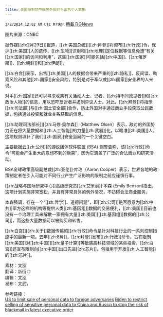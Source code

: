 ```yaml
---
title: 美国限制向中俄等外国对手出售个人数据
---
```

`3/2/2024 12:02 AM UTC M7快讯` [轉載自GNews](https://gnews.org/articles/2357774)

图片来源：CNBC

据外媒[[zh:2月29日]]报道，[[zh:美国总统]][[zh:拜登]]将颁布[[zh:行政]]令，保护[[zh:美国]]人的遗传、[[zh:生物]]识别和[[zh:地理]]定位数据等信息免遭“有关[[zh:国家]]的访问和利用”，这些[[zh:国家]]可能包括[[zh:中国]]、[[zh:俄罗斯]]、[[zh:朝鲜]]和[[zh:伊朗]]。

[[zh:白宫]]表示，出售[[zh:美国]]人的数据会带来严重的[[zh:隐私]]、反间谍、勒索风险和其他[[zh:国家]]安全风险，特别是对于军队或[[zh:国家]]安全界的人来说。 

对手[[zh:国家]]还可以寻求收集有关活动人士、记者、[[zh:持不同政见者]]和[[zh:政治人物]]的信息，用以恐吓反对者并遏制异议人士。对此，[[zh:拜登]]将指示[[zh:司法部]]与[[zh:国土安全部]]合作，防止外国对手通过商业手段获取公民数据，包括通过投资和就业关系获取的信息。

[[zh:助理司法部长]][[zh:马修·奥尔森]]（Matthew Olsen）表示，敌对的外国势力正在将大量数据和[[zh:人工智能]]的力量[[zh:武器]]化，以瞄准[[zh:美国]]人，这项规则填补了我们[[zh:国家]]安全当局的一个关键空白。

主要数据云[[zh:公司]]的游说团体软件联盟 (BSA) 则警告称，该[[zh:行政]]命令“可能会产生重大的意想不到的后果”，因为它涵盖了广泛的合法商业和研究活动。

BSA全球政策高级副总裁[[zh:亚伦]]·库珀（Aaron Cooper）表示，世界各地的政策制定者在引入可能对不同行业产生广泛影响的限制之前应谨慎行事。

[[zh:战略与国际研究中心]]高级研究员[[zh:艾米丽]]·本森 (Emily Benson)指出，这项计划实施非常宽松，并且有非常具体的例外情况，不妨碍合法商业服务。

本森强调，存在一个“[[zh:哲学]]、道德问题”，即[[zh:公司]]是否愿意为[[zh:中共]]军方这样的机构等提供人类[[zh:基因组]]数据的交易便利，[[zh:美国]]目前也没有一个治理工具来解散一家拥有大量[[zh:美国]][[zh:基因组]]数据的[[zh:公司]]，而这些大量数据可以被购买和转售。

[[zh:白宫]][[zh:关于]]数据传输的[[zh:行政]]命令是针对科技行业的一系列控制措施中的最新一项。去年[[zh:8月]]，[[zh:拜登]]发布[[zh:行政]]命令，旨在限制[[zh:美国]]对[[zh:中国]][[zh:量子计算]]等敏感高科技领域的某些投资，[[zh:白宫]]还宣布限制向[[zh:中国]]出口先进[[zh:芯片]]，包括用于开发[[zh:人工智能]]的[[zh:芯片]]。

素材：文泓\
 翻译：新街口\
编辑：文泓\
发布：文武\

参考链接：   
  [US to limit sale of personal data to foreign adversaries](https://insiderpaper.com/us-to-limit-sale-of-personal-data-to-foreign-adversaries/)
  [Biden to restrict selling of sensitive personal data to China and Russia to stop the risk of blackmail in latest executive order](https://www.dailymail.co.uk/news/article-13136745/biden-restrict-selling-sensitive-data-china-russia-blackmail-executive-order.html)
